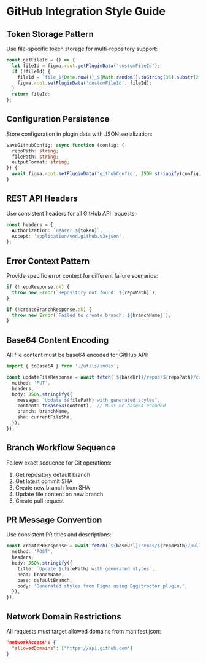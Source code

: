 # GitHub Integration Style Guide

## Token Storage Pattern

Use file-specific token storage for multi-repository support:

```typescript
const getFileId = () => {
  let fileId = figma.root.getPluginData('customFileId');
  if (!fileId) {
    fileId = `file_${Date.now()}_${Math.random().toString(36).substr(2, 9)}`;
    figma.root.setPluginData('customFileId', fileId);
  }
  return fileId;
};
```

## Configuration Persistence

Store configuration in plugin data with JSON serialization:

```typescript
saveGithubConfig: async function (config: {
  repoPath: string;
  filePath: string;  
  outputFormat: string;
}) {
  await figma.root.setPluginData('githubConfig', JSON.stringify(config));
}
```

## REST API Headers

Use consistent headers for all GitHub API requests:

```typescript
const headers = {
  Authorization: `Bearer ${token}`,
  Accept: 'application/vnd.github.v3+json',
};
```

## Error Context Pattern

Provide specific error context for different failure scenarios:

```typescript
if (!repoResponse.ok) {
  throw new Error(`Repository not found: ${repoPath}`);
}

if (!createBranchResponse.ok) {
  throw new Error(`Failed to create branch: ${branchName}`);
}
```

## Base64 Content Encoding

All file content must be base64 encoded for GitHub API:

```typescript
import { toBase64 } from './utils/index';

const updateFileResponse = await fetch(`${baseUrl}/repos/${repoPath}/contents/${filePath}`, {
  method: 'PUT',
  headers,
  body: JSON.stringify({
    message: `Update ${filePath} with generated styles`,
    content: toBase64(content),  // Must be base64 encoded
    branch: branchName,
    sha: currentFileSha,
  }),
});
```

## Branch Workflow Sequence

Follow exact sequence for Git operations:

1. Get repository default branch
2. Get latest commit SHA
3. Create new branch from SHA
4. Update file content on new branch
5. Create pull request

## PR Message Convention

Use consistent PR titles and descriptions:

```typescript
const createPRResponse = await fetch(`${baseUrl}/repos/${repoPath}/pulls`, {
  method: 'POST',
  headers,
  body: JSON.stringify({
    title: `Update ${filePath} with generated styles`,
    head: branchName,
    base: defaultBranch,
    body: 'Generated styles from Figma using Eggstractor plugin.',
  }),
});
```

## Network Domain Restrictions

All requests must target allowed domains from manifest.json:

```json
"networkAccess": {
  "allowedDomains": ["https://api.github.com"]
}
```

